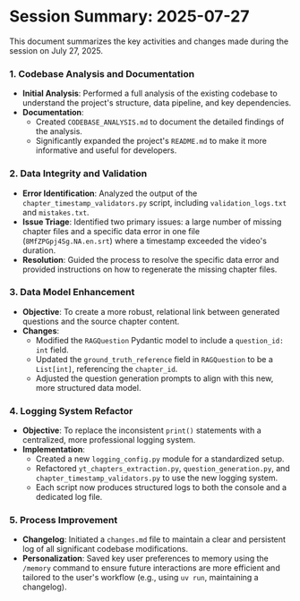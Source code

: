 # Session Summary: 2025-07-27

This document summarizes the key activities and changes made during the session on July 27, 2025.

### 1. Codebase Analysis and Documentation
-   **Initial Analysis**: Performed a full analysis of the existing codebase to understand the project's structure, data pipeline, and key dependencies.
-   **Documentation**:
    -   Created `CODEBASE_ANALYSIS.md` to document the detailed findings of the analysis.
    -   Significantly expanded the project's `README.md` to make it more informative and useful for developers.

### 2. Data Integrity and Validation
-   **Error Identification**: Analyzed the output of the `chapter_timestamp_validators.py` script, including `validation_logs.txt` and `mistakes.txt`.
-   **Issue Triage**: Identified two primary issues: a large number of missing chapter files and a specific data error in one file (`8MfZPGpj4Sg.NA.en.srt`) where a timestamp exceeded the video's duration.
-   **Resolution**: Guided the process to resolve the specific data error and provided instructions on how to regenerate the missing chapter files.

### 3. Data Model Enhancement
-   **Objective**: To create a more robust, relational link between generated questions and the source chapter content.
-   **Changes**:
    -   Modified the `RAGQuestion` Pydantic model to include a `question_id: int` field.
    -   Updated the `ground_truth_reference` field in `RAGQuestion` to be a `List[int]`, referencing the `chapter_id`.
    -   Adjusted the question generation prompts to align with this new, more structured data model.

### 4. Logging System Refactor
-   **Objective**: To replace the inconsistent `print()` statements with a centralized, more professional logging system.
-   **Implementation**:
    -   Created a new `logging_config.py` module for a standardized setup.
    -   Refactored `yt_chapters_extraction.py`, `question_generation.py`, and `chapter_timestamp_validators.py` to use the new logging system.
    -   Each script now produces structured logs to both the console and a dedicated log file.

### 5. Process Improvement
-   **Changelog**: Initiated a `changes.md` file to maintain a clear and persistent log of all significant codebase modifications.
-   **Personalization**: Saved key user preferences to memory using the `/memory` command to ensure future interactions are more efficient and tailored to the user's workflow (e.g., using `uv run`, maintaining a changelog).
